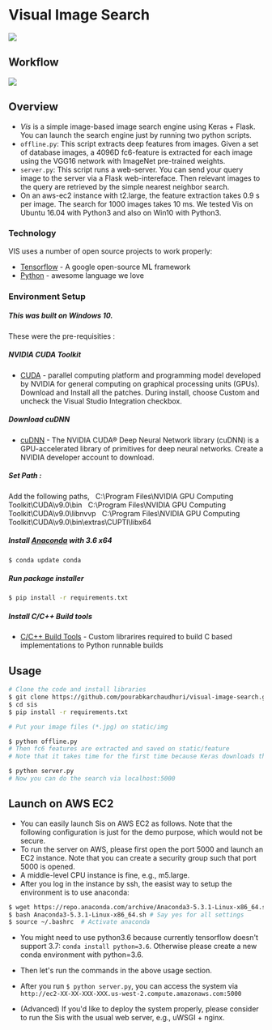 # Visual Image Search


![](http://yusukematsui.me/project/sis/img/screencapture2.jpg)

## Workflow
![](http://yusukematsui.me/project/sis/img/overview.jpg)

## Overview
- *Vis* is a simple image-based image search engine using Keras + Flask. You can launch the search engine just by running two python scripts.
- `offline.py`: This script extracts deep features from images. Given a set of database images, a 4096D fc6-feature is extracted for each image using the VGG16 network with ImageNet pre-trained weights.
- `server.py`: This script runs a web-server. You can send your query image to the server via a Flask web-intereface. Then relevant images to the query are retrieved by the simple nearest neighbor search.
- On an aws-ec2 instance with t2.large, the feature extraction takes 0.9 s per image. The search for 1000 images takes 10 ms. We tested Vis on Ubuntu 16.04 with Python3 and also on Win10 with Python3.


### Technology

VIS uses a number of open source projects to work properly:

* [Tensorflow] - A google open-source ML framework
* [Python] - awesome language we love

### Environment Setup

##### This was built on Windows 10.

These were the pre-requisities :

##### NVIDIA CUDA Toolkit
* [CUDA] - parallel computing platform and programming model developed by NVIDIA for general computing on graphical processing units (GPUs). Download and Install all the patches. During install, choose Custom and uncheck the Visual Studio Integration checkbox.

##### Download cuDNN
* [cuDNN] - The NVIDIA CUDA® Deep Neural Network library (cuDNN) is a GPU-accelerated library of primitives for deep neural networks. Create a NVIDIA developer account to download.

##### Set Path :
Add the following paths,
&nbsp;
C:\Program Files\NVIDIA GPU Computing Toolkit\CUDA\v9.0\bin
&nbsp;
C:\Program Files\NVIDIA GPU Computing Toolkit\CUDA\v9.0\libnvvp
&nbsp;
C:\Program Files\NVIDIA GPU Computing Toolkit\CUDA\v9.0\bin\extras\CUPTI\libx64

##### Install [Anaconda](https://www.anaconda.com/download/) with 3.6 x64

```sh
$ conda update conda
```

##### Run package installer

```sh
$ pip install -r requirements.txt
```

##### Install C/C++ Build tools

* [C/C++ Build Tools] - Custom librarires required to build C based implementations to Python runnable builds


## Usage
```bash
# Clone the code and install libraries
$ git clone https://github.com/pourabkarchaudhuri/visual-image-search.git
$ cd sis
$ pip install -r requirements.txt

# Put your image files (*.jpg) on static/img

$ python offline.py
# Then fc6 features are extracted and saved on static/feature
# Note that it takes time for the first time because Keras downloads the VGG weights.

$ python server.py
# Now you can do the search via localhost:5000
```
## Launch on AWS EC2
- You can easily launch Sis on AWS EC2 as follows. Note that the following configuration is just for the demo purpose, which would not be secure.
- To run the server on AWS, please first open the port 5000 and launch an EC2 instance. Note that you can create a security group such that port 5000 is opened.
- A middle-level CPU instance is fine, e.g., m5.large.
- After you log in the instance by ssh, the easist way to setup the environment is to use anaconda:
```bash
$ wget https://repo.anaconda.com/archive/Anaconda3-5.3.1-Linux-x86_64.sh
$ bash Anaconda3-5.3.1-Linux-x86_64.sh # Say yes for all settings
$ source ~/.bashrc  # Activate anaconda
```
- You might need to use python3.6 because currently tensorflow doesn't support 3.7: `conda install python=3.6`. Otherwise please create a new conda environment with python=3.6.
- Then let's run the commands in the above usage section.
- After you run `$ python server.py`, you can access the system via `http://ec2-XX-XX-XXX-XXX.us-west-2.compute.amazonaws.com:5000`
- (Advanced) If you'd like to deploy the system properly, please consider to run the Sis with the usual web server, e.g., uWSGI + nginx.



   [Tensorflow]: <https://www.tensorflow.org/>
   [Python]: <https://www.python.org/>
   [Anaconda]: <https://www.anaconda.com/download/>
   [CUDA]: <https://developer.nvidia.com/cuda-90-download-archive?target_os=Windows&target_arch=x86_64&target_version=10&target_type=exelocal>
   [cuDNN]: <https://developer.nvidia.com/compute/machine-learning/cudnn/secure/v7.0.5/prod/9.0_20171129/cudnn-9.0-windows10-x64-v7>
   [Pretrained Model]: <https://drive.google.com/open?id=1sOMaZYWyWJJKJkQFVf3TUTX6-1iyR-kV>
   [C/C++ Build Tools]: <https://go.microsoft.com/fwlink/?LinkId=691126>
  
